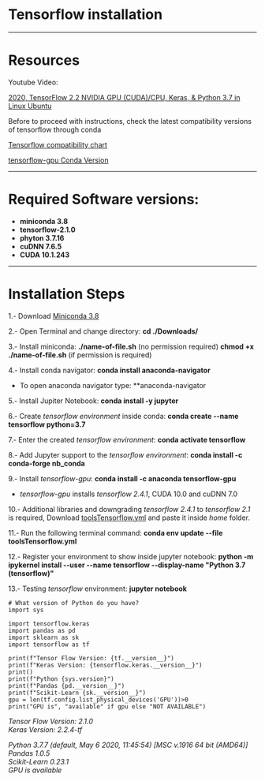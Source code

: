# Tensorflow installation

---

# Resources

Youtube Video:

[2020, TensorFlow 2.2 NVIDIA GPU (CUDA)/CPU, Keras, & Python 3.7 in Linux Ubuntu](https://www.youtube.com/watch?v=dj-Jntz-74g&t=357s)

Before to proceed with instructions, check the latest compatibility versions of tensorflow through conda

[Tensorflow compatibility chart](https://www.tensorflow.org/install/source)

[tensorflow-gpu Conda Version](https://anaconda.org/anaconda/tensorflow-gpu)

---

# Required Software versions:

+ **miniconda 3.8**
+ **tensorflow-2.1.0**
+ **phyton 3.7.16**
+ **cuDNN	7.6.5**
+ **CUDA 10.1.243**

---

# Installation Steps

1.- Download [Miniconda 3.8](https://docs.conda.io/en/latest/miniconda.html)

2.- Open Terminal and change directory: **cd ./Downloads/**

3.- Install miniconda: **./name-of-file.sh** (no permission required) **chmod +x ./name-of-file.sh** (if permission is required)

4.- Install conda navigator: **conda install anaconda-navigator**
 
 + To open anaconda navigator type: **anaconda-navigator

5.- Install Jupiter Notebook: **conda install -y jupyter**

6.- Create *tensorflow environment* inside conda: **conda create --name tensorflow python=3.7**

7.- Enter the created *tensorflow environment*: **conda activate tensorflow**

8.- Add Jupyter support to the *tensorflow environment*: **conda install -c conda-forge nb_conda**

9.- Install *tensorflow-gpu*: **conda install -c anaconda tensorflow-gpu**

+ *tensorflow-gpu* installs *tensorflow 2.4.1*, CUDA 10.0 and cuDNN 7.0

10.- Additional libraries and downgrading *tensorflow 2.4.1* to *tensorflow 2.1* is required, Download [toolsTensorflow.yml](https://raw.githubusercontent.com/brainnlabs/SSD-Initialization/main/toolsTensorflow.yml) and paste it inside *home* folder.

11.- Run the following terminal command: **conda env update --file toolsTensorflow.yml** 

12.- Register your environment to show inside jupyter notebook: **python -m ipykernel install --user --name tensorflow --display-name "Python 3.7 (tensorflow)"**

13.- Testing *tensorflow* environment: **jupyter notebook**

```
# What version of Python do you have?
import sys

import tensorflow.keras
import pandas as pd
import sklearn as sk
import tensorflow as tf

print(f"Tensor Flow Version: {tf.__version__}")
print(f"Keras Version: {tensorflow.keras.__version__}")
print()
print(f"Python {sys.version}")
print(f"Pandas {pd.__version__}")
print(f"Scikit-Learn {sk.__version__}")
gpu = len(tf.config.list_physical_devices('GPU'))>0
print("GPU is", "available" if gpu else "NOT AVAILABLE")
```

*Tensor Flow Version: 2.1.0*  
*Keras Version: 2.2.4-tf*

*Python 3.7.7 (default, May  6 2020, 11:45:54) [MSC v.1916 64 bit (AMD64)]* 
*Pandas 1.0.5*  
*Scikit-Learn 0.23.1*  
*GPU is available*








